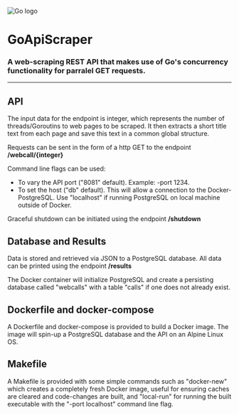 ![Go logo](https://golang.org/lib/godoc/images/go-logo-blue.svg)

# GoApiScraper
### A web-scraping REST API that makes use of Go's concurrency functionality for parralel GET requests.
___

## API
The input data for the endpoint is integer, which represents the number of threads/Goroutins to web pages to be scraped.
It then extracts a short title text from each page and save this text in a common global structure.

Requests can be sent in the form of a http GET to the endpoint **/webcall/{integer}**

Command line flags can be used:
* To vary the API port ("8081" default). Example: -port 1234.
* To set the host ("db" default). This will allow a connection to the Docker-PostgreSQL. Use "localhost" if running PostgreSQL on local machine outside of Docker.

Graceful shutdown can be initiated using the endpoint **/shutdown**

## Database and Results

Data is stored and retrieved via JSON to a PostgreSQL database.
All data can be printed using the endpoint **/results**

The Docker container will initialize PostgreSQL and create a persisting database called "webcalls" with a table "calls" if one does not already exist.

## Dockerfile and docker-compose
A Dockerfile and docker-compose is provided to build a Docker image.
The image will spin-up a PostgreSQL database and the API on an Alpine Linux OS.

## Makefile
A Makefile is provided with some simple commands such as "docker-new" which creates a completely fresh Docker image, useful for ensuring caches are cleared and code-changes are built, and "local-run" for running the built executable with the "-port localhost" command line flag. 
